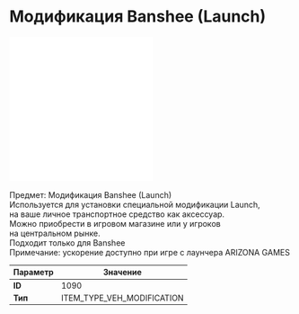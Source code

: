 # Модификация Banshee (Launch)

![Item Image](../img/1090.webp?raw=true)

Предмет: Модификация Banshee (Launch)<br>Используется для установки специальной модификации Launch,<br>на ваше личное транспортное средство как аксессуар.<br>Можно приобрести в игровом магазине или у игроков<br>на центральном рынке.<br>Подходит только для Banshee<br>Примечание: ускорение доступно при игре с лаунчера ARIZONA GAMES


| Параметр | Значение |
|----------|----------|
| **ID** | 1090 |
| **Тип** | ITEM_TYPE_VEH_MODIFICATION |

